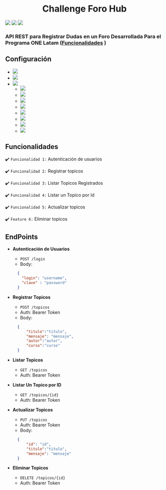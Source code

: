 <h1 align="center"> Challenge Foro Hub </h1>
<p>
    <img src="https://img.shields.io/badge/LICENSE-MIT-green">
    <img src="https://img.shields.io/badge/VERSION-1.0.0-blue">
    <img src="https://img.shields.io/badge/STATUS-Released-green">
</p>

### API REST para Registrar Dudas en un Foro Desarrollada Para el Programa ONE Latam  ([Funcionalidades](#funcionalidades) )

## Configuración

<ul>
  <li>
    <img src="https://img.shields.io/badge/JAVA-17-green">
  </li>
  <li>
    <img src="https://img.shields.io/badge/Maven-4-green">
  </li>
  <li>
   <img src="https://img.shields.io/badge/Spring Boot-3.3.0-green">
      <ul>
        <li>
          <img src="https://img.shields.io/badge/Lombok-blue">  
        </li>
        <li>
          <img src="https://img.shields.io/badge/Spring Web-green">
        </li>
        <li>
          <img src="https://img.shields.io/badge/Spring Boot DevTools-green">
        </li>
        <li>
          <img src="https://img.shields.io/badge/Spring Data JPA-green">
        </li>
        <li>
          <img src="https://img.shields.io/badge/Flyway Migration-red">
        </li>
        <li>
         <img src="https://img.shields.io/badge/MySQL Driver-gray">
        </li>
        <li>
          <img src="https://img.shields.io/badge/Bean Validation-yellow">
        </li>
        <li>
          <img src="https://img.shields.io/badge/Spring Security-red">
        </li>     
      </ul>
  </li>
</ul>

## Funcionalidades

:heavy_check_mark: `Funcionalidad 1:` Autenticación de usuarios

:heavy_check_mark: `Funcionalidad 2:` Registrar topicos

:heavy_check_mark: `Funcionalidad 3:` Listar Topicos Registrados

:heavy_check_mark: `Funcionalidad 4:` Listar un Topico por Id

:heavy_check_mark: `Funcionalidad 5:` Actualizar topicos

:heavy_check_mark: `Feature 6:` Eliminar topicos


## EndPoints

- **Autenticación de Usuarios**
  - `POST /login`
  - Body:
  ```json
    {
      "login": "username",
      "clave" : "password"
    }
    ```
- **Registrar Topicos**
  - `POST /topicos`
  - Auth: Bearer Token
  - Body:
  ```json
    {
    	"titulo":"titulo",
    	"mensaje": "mensaje",
    	"autor":"autor",
    	"curso":"curso"
    }  
    ```
- **Listar Topicos**
  - `GET /topicos`
  - Auth: Bearer Token

- **Listar Un Topico por ID**
  - `GET /topicos/{id}`
  - Auth: Bearer Token
    
- **Actualizar Topicos**
  - `PUT /topicos`
  - Auth: Bearer Token
  - Body:
  ```json
    {
    	"id": "id",
    	"titulo":"titulo",
    	"mensaje": "mensaje"
    }
    ```
- **Eliminar Topicos**
  - `DELETE /topicos/{id}`
  - Auth: Bearer Token
  
